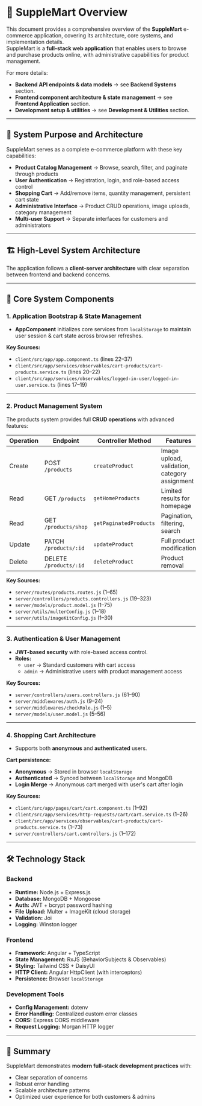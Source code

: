 # 🛒 SuppleMart Overview

This document provides a comprehensive overview of the **SuppleMart** e-commerce application, covering its architecture, core systems, and implementation details.  
SuppleMart is a **full-stack web application** that enables users to browse and purchase products online, with administrative capabilities for product management.

For more details:  
- **Backend API endpoints & data models** → see **Backend Systems** section.  
- **Frontend component architecture & state management** → see **Frontend Application** section.  
- **Development setup & utilities** → see **Development & Utilities** section.  

---

## 🎯 System Purpose and Architecture

SuppleMart serves as a complete e-commerce platform with these key capabilities:

- **Product Catalog Management** → Browse, search, filter, and paginate through products  
- **User Authentication** → Registration, login, and role-based access control  
- **Shopping Cart** → Add/remove items, quantity management, persistent cart state  
- **Administrative Interface** → Product CRUD operations, image uploads, category management  
- **Multi-user Support** → Separate interfaces for customers and administrators  

---

## 🏗 High-Level System Architecture

The application follows a **client-server architecture** with clear separation between frontend and backend concerns.

---

## 🧩 Core System Components

### 1. Application Bootstrap & State Management
- **AppComponent** initializes core services from `localStorage` to maintain user session & cart state across browser refreshes.

**Key Sources:**
- `client/src/app/app.component.ts` (lines 22–37)  
- `client/src/app/services/observables/cart-products/cart-products.service.ts` (lines 20–22)  
- `client/src/app/services/observables/logged-in-user/logged-in-user.service.ts` (lines 17–19)  

---

### 2. Product Management System
The products system provides full **CRUD operations** with advanced features:

| Operation | Endpoint                | Controller Method   | Features |
|-----------|------------------------|---------------------|----------|
| Create    | POST `/products`       | `createProduct`     | Image upload, validation, category assignment |
| Read      | GET `/products`        | `getHomeProducts`   | Limited results for homepage |
| Read      | GET `/products/shop`   | `getPaginatedProducts` | Pagination, filtering, search |
| Update    | PATCH `/products/:id`  | `updateProduct`     | Full product modification |
| Delete    | DELETE `/products/:id` | `deleteProduct`     | Product removal |

**Key Sources:**
- `server/routes/products.routes.js` (1–65)  
- `server/controllers/products.controllers.js` (19–323)  
- `server/models/product.model.js` (1–75)  
- `server/utils/multerConfig.js` (1–18)  
- `server/utils/imageKitConfig.js` (1–30)  

---

### 3. Authentication & User Management
- **JWT-based security** with role-based access control.  
- **Roles:**
  - `user` → Standard customers with cart access  
  - `admin` → Administrative users with product management access  

**Key Sources:**
- `server/controllers/users.controllers.js` (61–90)  
- `server/middlewares/auth.js` (9–24)  
- `server/middlewares/checkRole.js` (1–5)  
- `server/models/user.model.js` (5–56)  

---

### 4. Shopping Cart Architecture
- Supports both **anonymous** and **authenticated** users.  

**Cart persistence:**
- **Anonymous** → Stored in browser `localStorage`  
- **Authenticated** → Synced between `localStorage` and MongoDB  
- **Login Merge** → Anonymous cart merged with user's cart after login  

**Key Sources:**
- `client/src/app/pages/cart/cart.component.ts` (1–92)  
- `client/src/app/services/http-requests/cart/cart.service.ts` (1–26)  
- `client/src/app/services/observables/cart-products/cart-products.service.ts` (1–73)  
- `server/controllers/cart.controllers.js` (1–172)  

---

## 🛠 Technology Stack

### Backend
- **Runtime:** Node.js + Express.js  
- **Database:** MongoDB + Mongoose  
- **Auth:** JWT + bcrypt password hashing  
- **File Upload:** Multer + ImageKit (cloud storage)  
- **Validation:** Joi  
- **Logging:** Winston logger  

### Frontend
- **Framework:** Angular + TypeScript  
- **State Management:** RxJS (BehaviorSubjects & Observables)  
- **Styling:** Tailwind CSS + DaisyUI  
- **HTTP Client:** Angular HttpClient (with interceptors)  
- **Persistence:** Browser `localStorage`  

### Development Tools
- **Config Management:** dotenv  
- **Error Handling:** Centralized custom error classes  
- **CORS:** Express CORS middleware  
- **Request Logging:** Morgan HTTP logger  

---

## 📌 Summary
SuppleMart demonstrates **modern full-stack development practices** with:
- Clear separation of concerns  
- Robust error handling  
- Scalable architecture patterns  
- Optimized user experience for both customers & admins  
